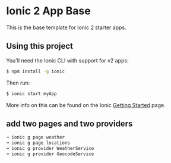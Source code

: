 Ionic 2 App Base
=====================

This is the base template for Ionic 2 starter apps.

## Using this project

You'll need the Ionic CLI with support for v2 apps:

```bash
$ npm install -g ionic
```

Then run:

```bash
$ ionic start myApp
```

More info on this can be found on the Ionic [Getting Started](http://ionicframework.com/docs/v2/getting-started/) page.

## add two pages and two providers
```bash
➜ ionic g page weather
➜ ionic g page locations
➜ ionic g provider WeatherService
➜ ionic g provider GeocodeService


```
